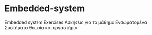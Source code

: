 # Embedded-system
Embedded system Exercises
Ασκήσεις για το μάθημα Ενσωματομένα Συστήματα θεωρία και εργαστήριο

